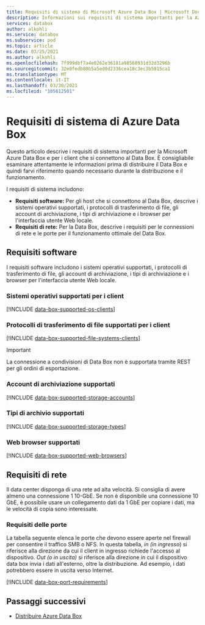 ```yaml
---
title: Requisiti di sistema di Microsoft Azure Data Box | Microsoft Docs
description: Informazioni sui requisiti di sistema importanti per la Azure Data Box e per i client che si connettono al Data Box.
services: databox
author: alkohli
ms.service: databox
ms.subservice: pod
ms.topic: article
ms.date: 03/25/2021
ms.author: alkohli
ms.openlocfilehash: 7f999dbf7a4e0262e36181a98560931d32d3296b
ms.sourcegitcommit: 32e0fedb80b5a5ed0d2336cea18c3ec3b5015ca1
ms.translationtype: MT
ms.contentlocale: it-IT
ms.lasthandoff: 03/30/2021
ms.locfileid: "105612501"
---
```

# <a name="azure-data-box-system-requirements"></a>Requisiti di sistema di Azure Data Box

Questo articolo descrive i requisiti di sistema importanti per la Microsoft Azure Data Box e per i client che si connettono al Data Box. È consigliabile esaminare attentamente le informazioni prima di distribuire il Data Box e quindi farvi riferimento quando necessario durante la distribuzione e il funzionamento.

I requisiti di sistema includono:

* **Requisiti software:** Per gli host che si connettono al Data Box, descrive i sistemi operativi supportati, i protocolli di trasferimento di file, gli account di archiviazione, i tipi di archiviazione e i browser per l'interfaccia utente Web locale.
* **Requisiti di rete:** Per la Data Box, descrive i requisiti per le connessioni di rete e le porte per il funzionamento ottimale del Data Box.


## <a name="software-requirements"></a>Requisiti software

I requisiti software includono i sistemi operativi supportati, i protocolli di trasferimento di file, gli account di archiviazione, i tipi di archiviazione e i browser per l'interfaccia utente Web locale.

### <a name="supported-operating-systems-for-clients"></a>Sistemi operativi supportati per i client

[!INCLUDE [data-box-supported-os-clients](../../includes/data-box-supported-os-clients.md)]


### <a name="supported-file-transfer-protocols-for-clients"></a>Protocolli di trasferimento di file supportati per i client

[!INCLUDE [data-box-supported-file-systems-clients](../../includes/data-box-supported-file-systems-clients.md)]

> [!IMPORTANT] 
> La connessione a condivisioni di Data Box non è supportata tramite REST per gli ordini di esportazione.

### <a name="supported-storage-accounts"></a>Account di archiviazione supportati

[!INCLUDE [data-box-supported-storage-accounts](../../includes/data-box-supported-storage-accounts.md)]

### <a name="supported-storage-types"></a>Tipi di archivio supportati

[!INCLUDE [data-box-supported-storage-types](../../includes/data-box-supported-storage-types.md)]

### <a name="supported-web-browsers"></a>Web browser supportati

[!INCLUDE [data-box-supported-web-browsers](../../includes/data-box-supported-web-browsers.md)]

## <a name="networking-requirements"></a>Requisiti di rete

Il data center disponga di una rete ad alta velocità. Si consiglia di avere almeno una connessione 1 10-GbE. Se non è disponibile una connessione 10 GbE, è possibile usare un collegamento dati da 1 GbE per copiare i dati, ma le velocità di copia sono interessate.

### <a name="port-requirements"></a>Requisiti delle porte

La tabella seguente elenca le porte che devono essere aperte nel firewall per consentire il traffico SMB o NFS. In questa tabella, *in (in* *ingresso*) si riferisce alla direzione da cui il client in ingresso richiede l'accesso al dispositivo. *Out* *(o in uscita)* si riferisce alla direzione in cui il dispositivo data box invia i dati all'esterno, oltre la distribuzione. Ad esempio, i dati potrebbero essere in uscita verso Internet.

[!INCLUDE [data-box-port-requirements](../../includes/data-box-port-requirements.md)]


## <a name="next-steps"></a>Passaggi successivi

* [Distribuire Azure Data Box](data-box-deploy-ordered.md)

